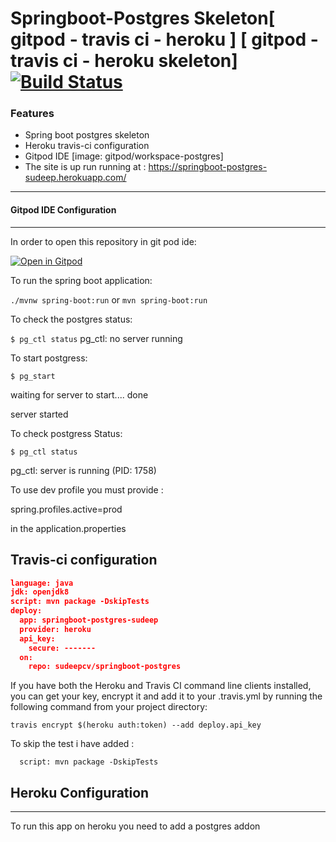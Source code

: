 # Springboot-Postgres Skeleton[ gitpod - travis ci - heroku ] [ gitpod - travis ci - heroku skeleton] [![Build Status](https://travis-ci.org/sudeepcv/springboot-postgres.svg?branch=master)](https://travis-ci.org/sudeepcv/springboot-postgres)
### Features

- Spring boot postgres skeleton
- Heroku travis-ci configuration
-  Gitpod IDE [image: gitpod/workspace-postgres]
-   The site is up run running at : 
https://springboot-postgres-sudeep.herokuapp.com/

------------



#### Gitpod IDE Configuration

------------

In order to open this repository in git pod ide:

[![Open in Gitpod](https://gitpod.io/button/open-in-gitpod.svg)](https://gitpod.io/#https://github.com/sudeepcv/springboot-postgres)

To run the spring boot application:

`./mvnw spring-boot:run`
or 
`mvn spring-boot:run`

To check the postgres status:

`$ pg_ctl status`
pg_ctl: no server running

To start postgress:

`$ pg_start`

waiting for server to start.... done

server started

To check postgress Status:

`$ pg_ctl status`

pg_ctl: server is running (PID: 1758)

To use dev profile you must provide :

spring.profiles.active=prod

in the application.properties


## Travis-ci configuration


```json
language: java
jdk: openjdk8
script: mvn package -DskipTests
deploy:
  app: springboot-postgres-sudeep
  provider: heroku
  api_key:
    secure: -------
  on:
    repo: sudeepcv/springboot-postgres
```

If you have both the Heroku and Travis CI command line clients installed, you can get your key, encrypt it and add it to your .travis.yml by running the following command from your project directory:

`travis encrypt $(heroku auth:token) --add deploy.api_key`

To skip the test i have added :

`  script: mvn package -DskipTests`

## Heroku Configuration

------------

To run this app on heroku you need to add a postgres addon 
